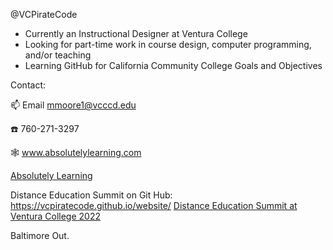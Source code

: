 @VCPirateCode

+ Currently an Instructional Designer at Ventura College
+ Looking for part-time work in course design, computer programming, and/or teaching
+ Learning GitHub for California Community College Goals and Objectives 

Contact:

📫 Email mmoore1@vcccd.edu

☎️ 760-271-3297

🕸️ www.absolutelylearning.com

[Absolutely Learning](http://www.absolutelylearning.com) 

Distance Education Summit on Git Hub: https://vcpiratecode.github.io/website/ 
[Distance Education Summit at Ventura College 2022](https://vcpiratecode.github.io/website/)

Baltimore Out. 

<!---
VCPirateCode/VCPirateCode is a ✨ special ✨ repository because its `README.md` (this file) appears on your GitHub profile.
You can click the Preview link to take a look at your changes.
---
